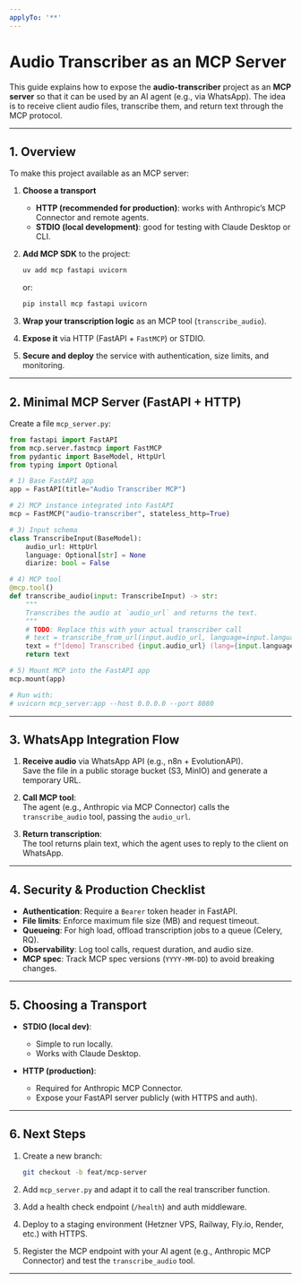 ```yaml
---
applyTo: '**'
---
```

# Audio Transcriber as an MCP Server

This guide explains how to expose the **audio-transcriber** project as an **MCP server** so that it can be used by an AI agent (e.g., via WhatsApp). The idea is to receive client audio files, transcribe them, and return text through the MCP protocol.

---

## 1. Overview

To make this project available as an MCP server:

1. **Choose a transport**  
   - **HTTP (recommended for production)**: works with Anthropic’s MCP Connector and remote agents.  
   - **STDIO (local development)**: good for testing with Claude Desktop or CLI.

2. **Add MCP SDK** to the project:  
   ```bash
   uv add mcp fastapi uvicorn
   ```
   or:
   ```bash
   pip install mcp fastapi uvicorn
   ```

3. **Wrap your transcription logic** as an MCP tool (`transcribe_audio`).

4. **Expose it** via HTTP (FastAPI + `FastMCP`) or STDIO.

5. **Secure and deploy** the service with authentication, size limits, and monitoring.

---

## 2. Minimal MCP Server (FastAPI + HTTP)

Create a file `mcp_server.py`:

```python
from fastapi import FastAPI
from mcp.server.fastmcp import FastMCP
from pydantic import BaseModel, HttpUrl
from typing import Optional

# 1) Base FastAPI app
app = FastAPI(title="Audio Transcriber MCP")

# 2) MCP instance integrated into FastAPI
mcp = FastMCP("audio-transcriber", stateless_http=True)

# 3) Input schema
class TranscribeInput(BaseModel):
    audio_url: HttpUrl
    language: Optional[str] = None
    diarize: bool = False

# 4) MCP tool
@mcp.tool()
def transcribe_audio(input: TranscribeInput) -> str:
    """
    Transcribes the audio at `audio_url` and returns the text.
    """
    # TODO: Replace this with your actual transcriber call
    # text = transcribe_from_url(input.audio_url, language=input.language, diarize=input.diarize)
    text = f"[demo] Transcribed {input.audio_url} (lang={input.language}, diarize={input.diarize})"
    return text

# 5) Mount MCP into the FastAPI app
mcp.mount(app)

# Run with:
# uvicorn mcp_server:app --host 0.0.0.0 --port 8080
```

---

## 3. WhatsApp Integration Flow

1. **Receive audio** via WhatsApp API (e.g., n8n + EvolutionAPI).  
   Save the file in a public storage bucket (S3, MinIO) and generate a temporary URL.  

2. **Call MCP tool**:  
   The agent (e.g., Anthropic via MCP Connector) calls the `transcribe_audio` tool, passing the `audio_url`.  

3. **Return transcription**:  
   The tool returns plain text, which the agent uses to reply to the client on WhatsApp.

---

## 4. Security & Production Checklist

- **Authentication**: Require a `Bearer` token header in FastAPI.  
- **File limits**: Enforce maximum file size (MB) and request timeout.  
- **Queueing**: For high load, offload transcription jobs to a queue (Celery, RQ).  
- **Observability**: Log tool calls, request duration, and audio size.  
- **MCP spec**: Track MCP spec versions (`YYYY-MM-DD`) to avoid breaking changes.

---

## 5. Choosing a Transport

- **STDIO (local dev)**:  
  - Simple to run locally.  
  - Works with Claude Desktop.  

- **HTTP (production)**:  
  - Required for Anthropic MCP Connector.  
  - Expose your FastAPI server publicly (with HTTPS and auth).  

---

## 6. Next Steps

1. Create a new branch:  
   ```bash
   git checkout -b feat/mcp-server
   ```

2. Add `mcp_server.py` and adapt it to call the real transcriber function.

3. Add a health check endpoint (`/health`) and auth middleware.

4. Deploy to a staging environment (Hetzner VPS, Railway, Fly.io, Render, etc.) with HTTPS.

5. Register the MCP endpoint with your AI agent (e.g., Anthropic MCP Connector) and test the `transcribe_audio` tool.

---
